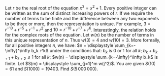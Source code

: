 Let $r$ be the real root of the equation $x^3 = x^2 + 1$.
Every positive integer can be written as the sum of distinct increasing powers of $r$.
If we require the number of terms to be finite and the difference between any two exponents to be three or more, then the representation is unique.
For example, $3 = r^{-10} + r^{-5} + r^{-1} + r^2$ and $10 = r^{-10} + r^{-7} + r^6$.
Interestingly, the relation holds for the complex roots of the equation.
Let $w(n)$ be the number of terms in this unique representation of $n$. Thus $w(3) = 4$ and $w(10) = 3$.
More formally, for all positive integers $n$, we have:
$n = \displaystyle \sum_{k=-\infty}^\infty b_k r^k$
under the conditions that:
$b_k$ is $0$ or $1$ for all $k$;
$b_k + b_{k + 1} + b_{k + 2} \le 1$ for all $k$;
$w(n) = \displaystyle \sum_{k=-\infty}^\infty b_k$ is finite.
Let $S(m) = \displaystyle \sum_{j=1}^m w(j^2)$.
You are given $S(10) = 61$ and $S(1000) = 19403$.
Find $S(5\,000\,000)$.
